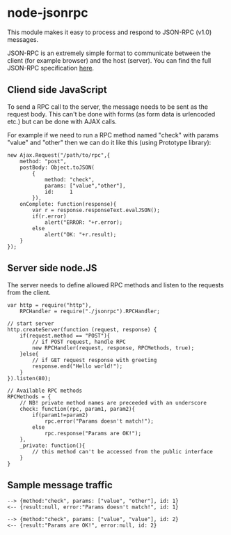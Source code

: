 node-jsonrpc
============

This module makes it easy to process and respond to JSON-RPC (v1.0) messages.

JSON-RPC is an extremely simple format to communicate between the client (for example browser) and the host (server).
You can find the full JSON-RPC specification [here](http://json-rpc.org/wiki/specification "RPC 1.0 Specification").

Cliend side JavaScript
----------------------

To send a RPC call to the server, the message needs to be sent as the request body. This can't be done with forms (as form data is urlencoded etc.) but can be done with AJAX calls.

For example if we need to run a RPC method named "check" with params "value" and "other" then we can do it like this (using Prototype library):

    new Ajax.Request("/path/to/rpc",{
        method: "post",
        postBody: Object.toJSON(
            {
                method: "check",
                params: ["value","other"],
                id:     1
            }),
        onComplete: function(response){
            var r = response.responseText.evalJSON();
            if(r.error)
                alert("ERROR: "+r.error);
            else
                alert("OK: "+r.result);
        }
    });

Server side node.JS
-------------------

The server needs to define allowed RPC methods and listen to the requests from the client.

    var http = require("http"),
        RPCHandler = require("./jsonrpc").RPCHandler;

    // start server
    http.createServer(function (request, response) {
        if(request.method == "POST"){
            // if POST request, handle RPC
            new RPCHandler(request, response, RPCMethods, true);
        }else{
            // if GET request response with greeting
            response.end("Hello world!");
        }
    }).listen(80);

    // Available RPC methods
    RPCMethods = {
        // NB! private method names are preceeded with an underscore
        check: function(rpc, param1, param2){
            if(param1!=param2)
                rpc.error("Params doesn't match!");
            else
                rpc.response("Params are OK!");
        },
        _private: function(){
            // this method can't be accessed from the public interface
        }
    }

Sample message traffic
----------------------

    --> {method:"check", params: ["value", "other"], id: 1}
    <-- {result:null, error:"Params doesn't match!", id: 1}

    --> {method:"check", params: ["value", "value"], id: 2}
    <-- {result:"Params are OK!", error:null, id: 2}
